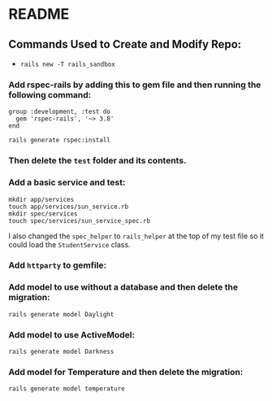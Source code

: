 # README

## Commands Used to Create and Modify Repo:
* `rails new -T rails_sandbox`

### Add rspec-rails by adding this to gem file and then running the following command:

```
group :development, :test do
  gem 'rspec-rails', '~> 3.8'
end
```

`rails generate rspec:install`

### Then delete the `test` folder and its contents.

### Add a basic service and test:

```
mkdir app/services
touch app/services/sun_service.rb
mkdir spec/services
touch spec/services/sun_service_spec.rb
```

I also changed the `spec_helper` to `rails_helper` at the top of my test file so it could load the `StudentService` class.

### Add `httparty` to gemfile:

### Add model to use without a database and then delete the migration:
`rails generate model Daylight`

### Add model to use ActiveModel:
`rails generate model Darkness`

### Add model for Temperature and then delete the migration:
`rails generate model temperature`
